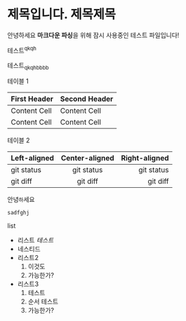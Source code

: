 # 제목입니다. 제목제목

안녕하세요 **마크다운 파싱**을 위해 잠시 사용중인 테스트 파일입니다!

테스트<sup>qkqh</sup>

테스트<sub>qkqhbbbb</sub>

테이블 1

| First Header  | Second Header |
| ------------- | ------------- |
| Content Cell  | Content Cell  |
| Content Cell  | Content Cell  |

테이블 2

| Left-aligned | Center-aligned | Right-aligned |
| :---         |     :---:      |          ---: |
| git status   | git status     | git status    |
| git diff     | git diff       | git diff      |


안녕`하`세요

```
sadfghj

```

list

  - 리스트 *테스트*
  - 네스티드
- 리스트2
  1. 이것도
  2. 가능한가? 
- 리스트3
    1. 테스트
    2. 순서 테스트
    3. 가능한가?
